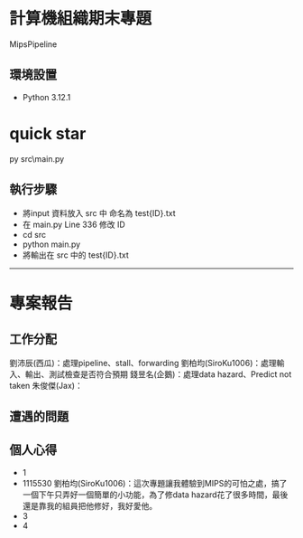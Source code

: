 # 計算機組織期末專題

MipsPipeline

## 環境設置

- Python 3.12.1

# quick star

py src\main.py

## 執行步驟

- 將input 資料放入 src 中 命名為 test{ID}.txt
- 在 main.py Line 336 修改 ID
- cd src
- python main.py
- 將輸出在 src 中的 test{ID}.txt

---

# 專案報告

## 工作分配

劉沛辰(西瓜)：處理pipeline、stall、forwarding
劉柏均(SiroKu1006)：處理輸入、輸出、測試檢查是否符合預期
錢昱名(企鵝)：處理data hazard、Predict not taken
朱俊傑(Jax)：

## 遭遇的問題

## 個人心得

- 1
- 1115530 劉柏均(SiroKu1006)：這次專題讓我體驗到MIPS的可怕之處，搞了一個下午只弄好一個簡單的小功能，為了修data hazard花了很多時間，最後還是靠我的組員把他修好，我好愛他。
- 3
- 4
